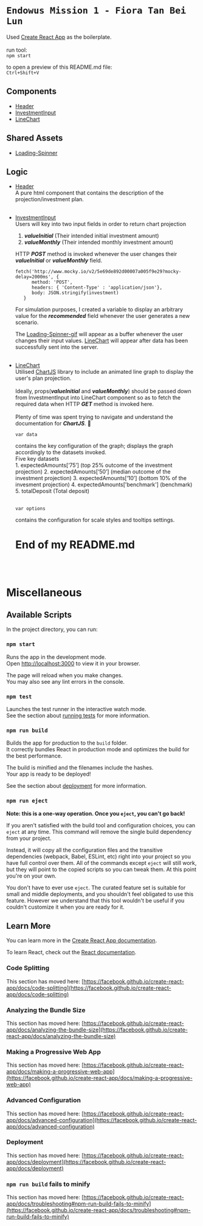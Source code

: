 # `Endowus Mission 1 - Fiora Tan Bei Lun` 

Used [Create React App](https://github.com/facebook/create-react-app) as the boilerplate. </br>
</br>
run tool: </br>
`npm start` </br>

to open a preview of this README.md file: </br>
`Ctrl+Shift+V`

## Components
- [Header](/src/components/Header.jsx)
- [InvestmentInput](/src/components/.jsx)
- [LineChart](/src/components/LineChart.jsx)

## Shared Assets
- [Loading-Spinner](/src/sharedAssets/Loader.jsx)

## Logic
- [Header](/src/components/Header.jsx) </br>
A pure html component that contains the description of the projection/investment plan. 
   </br></br>
- [InvestmentInput](/src/components/.jsx) </br>
Users will key into two input fields in order to return chart projection
   1. ***valueInitial*** (Their intended initial investment amount)
   2. ***valueMonthly*** (Their intended monthly investment amount)
   
   
   HTTP ***POST*** method is invoked whenever the user changes their ***valueInitial*** or ***valueMonthly*** field. </br>
   ```
   fetch('http://www.mocky.io/v2/5e69de892d00007a005f9e29?mocky-delay=2000ms', {
         method: 'POST',
         headers: { 'Content-Type' : 'application/json'},
         body: JSON.stringify(investment)
      }
   ``` 
   For simulation purposes, I created a variable to display an arbitrary value for the ***recommended*** field whenever the user generates a new scenario. </br>

   The [Loading-Spinner-gif](/src/Misc/blueSpinner.gif) will appear as a buffer whenever the user changes their input values. [LineChart](/src/components/LineChart.jsx) will appear after data has been successfully sent into the server.
   </br></br>
- [LineChart](/src/components/LineChart.jsx) </br>
   Utilised [ChartJS](https://www.chartjs.org/) library to include an animated line graph to display the user's plan projection.</br></br>
   Ideally, props(***valueInitial*** and ***valueMonthly***) should be passed down from InvestmentInput into LineChart component so as to fetch the required data when  HTTP ***GET*** method is invoked here. </br></br>
   Plenty of time was spent trying to navigate and understand the documentation for ***ChartJS***. :face_with_thermometer: 

   ```
   var data
   ```
   contains the key configuration of the graph; displays the graph accordingly to the datasets invoked. </br>
   Five key datasets</br>
      1. expectedAmounts[‘75’] (top 25% outcome of the investment projection)
      2. expectedAmounts[‘50’] (median outcome of the investment projection)
      3. expectedAmounts[‘10’] (bottom 10% of the invesment projection)
      4. expectedAmounts['benchmark'] (benchmark)
      5. totalDeposit (Total deposit)
   </br>
   </br>
   ```
   var options
   ```
   contains the configuration for scale styles and tooltips settings. 

   # End of my README.md
   </br></br>



# Miscellaneous 
## Available Scripts

In the project directory, you can run:

### `npm start`

Runs the app in the development mode.\
Open [http://localhost:3000](http://localhost:3000) to view it in your browser.

The page will reload when you make changes.\
You may also see any lint errors in the console.

### `npm test`

Launches the test runner in the interactive watch mode.\
See the section about [running tests](https://facebook.github.io/create-react-app/docs/running-tests) for more information.

### `npm run build`

Builds the app for production to the `build` folder.\
It correctly bundles React in production mode and optimizes the build for the best performance.

The build is minified and the filenames include the hashes.\
Your app is ready to be deployed!

See the section about [deployment](https://facebook.github.io/create-react-app/docs/deployment) for more information.

### `npm run eject`

**Note: this is a one-way operation. Once you `eject`, you can't go back!**

If you aren't satisfied with the build tool and configuration choices, you can `eject` at any time. This command will remove the single build dependency from your project.

Instead, it will copy all the configuration files and the transitive dependencies (webpack, Babel, ESLint, etc) right into your project so you have full control over them. All of the commands except `eject` will still work, but they will point to the copied scripts so you can tweak them. At this point you're on your own.

You don't have to ever use `eject`. The curated feature set is suitable for small and middle deployments, and you shouldn't feel obligated to use this feature. However we understand that this tool wouldn't be useful if you couldn't customize it when you are ready for it.

## Learn More

You can learn more in the [Create React App documentation](https://facebook.github.io/create-react-app/docs/getting-started).

To learn React, check out the [React documentation](https://reactjs.org/).

### Code Splitting

This section has moved here: [https://facebook.github.io/create-react-app/docs/code-splitting](https://facebook.github.io/create-react-app/docs/code-splitting)

### Analyzing the Bundle Size

This section has moved here: [https://facebook.github.io/create-react-app/docs/analyzing-the-bundle-size](https://facebook.github.io/create-react-app/docs/analyzing-the-bundle-size)

### Making a Progressive Web App

This section has moved here: [https://facebook.github.io/create-react-app/docs/making-a-progressive-web-app](https://facebook.github.io/create-react-app/docs/making-a-progressive-web-app)

### Advanced Configuration

This section has moved here: [https://facebook.github.io/create-react-app/docs/advanced-configuration](https://facebook.github.io/create-react-app/docs/advanced-configuration)

### Deployment

This section has moved here: [https://facebook.github.io/create-react-app/docs/deployment](https://facebook.github.io/create-react-app/docs/deployment)

### `npm run build` fails to minify

This section has moved here: [https://facebook.github.io/create-react-app/docs/troubleshooting#npm-run-build-fails-to-minify](https://facebook.github.io/create-react-app/docs/troubleshooting#npm-run-build-fails-to-minify)
